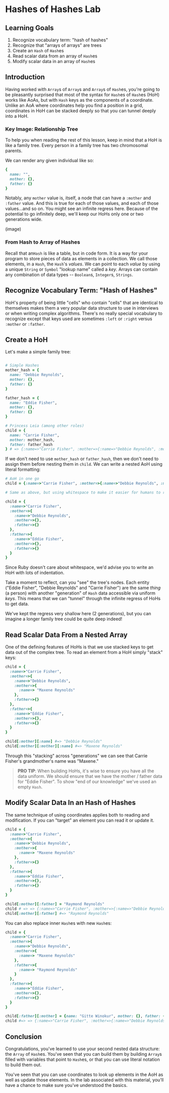 # Hashes of Hashes Lab

## Learning Goals

1. Recognize vocabulary term: "hash of hashes"
2. Recognize that "arrays of arrays" are trees
3. Create an `Hash` of `Hash`es
4. Read scalar data from an array of `Hash`es
5. Modify scalar data in an array of `Hash`es

## Introduction

Having worked with `Array`s of `Array`s and `Array`s of `Hash`es, you're going
to be pleasantly surprised that most of the syntax for `Hash`es of `Hash`es
(HoH) works like AoAs, but with `Hash` keys as the components of a coordinate.
Unlike an AoA where coordinates help you find a position in a grid, coordinates
in HoH can be stacked deeply so that you can tunnel deeply into a HoH.

### Key Image: Relationship Tree

To help you when reading the rest of this lesson, keep in mind that a HoH is
like a family tree. Every person in a family tree has two chromosomal parents.

We can render any given individual like so:

```ruby
{
  name: "",
  mother: {},
  father: {}
}
```

Notably, any `mother` value is, itself, a node that can have a `:mother` and
`:father` value. And this is true for each of those values, and each of those
values...and so on. You might see an infinite regress here. Because of the
potential to go infinitely deep, we'll keep our HoHs only one or two
generations wide.

(image)

### From Hash to Array of Hashes

Recall that an`Hash` is like a table, but in code form. It is a way for your
program to store pieces of data as elements in a collection. We call those
elements, in a `Hash`, the `Hash`'s _values_. We can point to each _value_ by
using a unique `String` or `Symbol` "lookup name" called a _key_. Arrays can
contain any combination of data types -- `Boolean`s, `Integer`s, `Strings`.

## Recognize Vocabulary Term: "Hash of Hashes"

HoH's property of being little "cells" who contain "cells" that are identical
to themselves makes them a very popular data structure to use in interviews or
when writing complex algorithms. There's no really special vocabulary to
recognize except that keys used are sometimes `:left` or `:right` versus
`:mother` or `:father`.

## Create a HoH

Let's make a simple family tree:

```ruby

# Simple Hashes
mother_hash = {
  name: "Debbie Reynolds",
  mother: {},
  father: {}
}

father_hash = {
  name: "Eddie Fisher",
  mother: {},
  father: {}
}

# Princess Leia (among other roles)
child = {
  name: "Carrie Fisher",
  mother: mother_hash,
  father: father_hash
} # => {:name=>"Carrie Fisher", :mother=>{:name=>"Debbie Reynolds", :mother=>{}, :father=>{}}, :father=>{:name=>"Eddie Fisher", :mother=>{}, :father=>{}}}
```

If we don't need to use `mother_hash` or `father_hash`, then we don't need to
assign them before nesting them in `child`.  We can write a nested AoH using
literal formatting:

```ruby
# AoH in one go
child = {:name=>"Carrie Fisher", :mother=>{:name=>"Debbie Reynolds", :mother=>{}, :father=>{}}, :father=>{:name=>"Eddie Fisher", :mother=>{}, :father=>{}}}

# Same as above, but using whitespace to make it easier for humans to read

child = {
  :name=>"Carrie Fisher",
  :mother=>{
    :name=>"Debbie Reynolds",
    :mother=>{},
    :father=>{}
  },
  :father=>{
    :name=>"Eddie Fisher",
    :mother=>{},
    :father=>{}
  }
}

```

Since Ruby doesn't care about whitespace, we'd advise you to write an HoH with
lots of indentation.

Take a moment to reflect, can you "see" the tree's nodes. Each entity ("Eddie
Fisher", "Debbie Reynolds" and "Carrie Fisher") are the same _thing_ (a person)
with another "generation" of `Hash` data accessible via uniform _keys_. This
means that we can "tunnel" through the infinite regress of HoHs to get data.

We've kept the regress very shallow here (2 generations), but you can imagine a
longer family tree could be quite deep indeed!

## Read Scalar Data From a Nested Array

One of the defining features of HoHs is that we use stacked keys to get data
out of the complex tree.  To read an element from a HoH simply "stack" keys:

```ruby
child = {
  :name=>"Carrie Fisher",
  :mother=>{
    :name=>"Debbie Reynolds",
    :mother=>{
      :name=> "Maxene Reynolds"
    },
    :father=>{}
  },
  :father=>{
    :name=>"Eddie Fisher",
    :mother=>{},
    :father=>{}
  }
}

child[:mother][:name] #=> "Debbie Reynolds"
child[:mother][:mother][:name] #=> "Maxene Reynolds"
```

Through this "stacking" across "generations" we can see that Carrie Fisher's
grandmother's name was "Maxene."

> **PRO TIP**: When building HoHs, it's wise to ensure you have all the data
> uniform. We should ensure that we have the mother / father data for "Eddie
> Fisher". To show "end of our knowledge" we've used an empty `Hash`.

## Modify Scalar Data In an Hash of Hashes

The same technique of using coordinates applies both to reading and
modification. If you can "target" an element you can read it or update it.

```ruby
child = {
  :name=>"Carrie Fisher",
  :mother=>{
    :name=>"Debbie Reynolds",
    :mother=>{
      :name=> "Maxene Reynolds"
    },
    :father=>{}
  },
  :father=>{
    :name=>"Eddie Fisher",
    :mother=>{},
    :father=>{}
  }
}

child[:mother][:father] = "Raymond Reynolds"
child # => => {:name=>"Carrie Fisher", :mother=>{:name=>"Debbie Reynolds", :mother=>{:name=>"Maxene Reynolds"}, :father=>"Raymond Reynolds"}, :father=>{:name=>"Eddie Fisher", :mother=>{}, :father=>{}}}
child[:mother][:father] #=> "Raymond Reynolds"
```

You can also replace inner `Hash`es with new `Hash`es:

```ruby
child = {
  :name=>"Carrie Fisher",
  :mother=>{
    :name=>"Debbie Reynolds",
    :mother=>{
      :name=> "Maxene Reynolds"
    },
    :father=>{
      :name=> "Raymond Reynolds"
    }
  },
  :father=>{
    :name=>"Eddie Fisher",
    :mother=>{},
    :father=>{}
  }
}

child[:father][:mother] = {name: "Gitte Winokur", mother: {}, father: {}}
child #=> => {:name=>"Carrie Fisher", :mother=>{:name=>"Debbie Reynolds", :mother=>{:name=>"Maxene Reynolds"}, :father=>{:name=>"Raymond Reynolds"}}, :father=>{:name=>"Eddie Fisher", :mother=>{:name=>"Gitte Winokur", :mother=>{}, :father=>{}}, :father=>{}}}
```

## Conclusion

Congratulations, you've learned to use your second nested data structure: the
`Array` of `Hash`es. You've seen that you can build them by building `Array`s
filled with variables that point to `Hash`es, or that you can use literal
notation to build them out.

You've seen that you can use coordinates to look up elements in the AoH as well
as update those elements. In the lab associated with this material, you'll have
a chance to make sure you've understood the basics.
